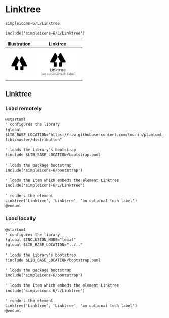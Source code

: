 # Linktree


```text
simpleicons-6/L/Linktree
```

```text
include('simpleicons-6/L/Linktree')
```



| Illustration | Linktree |
| :---: | :---: |
| ![illustration for Illustration](../../simpleicons-6/L/Linktree.png) | ![illustration for Linktree](../../simpleicons-6/L/Linktree.Local.png) |




## Linktree

### Load remotely
```plantuml
@startuml
' configures the library
!global $LIB_BASE_LOCATION="https://raw.githubusercontent.com/tmorin/plantuml-libs/master/distribution"

' loads the library's bootstrap
!include $LIB_BASE_LOCATION/bootstrap.puml

' loads the package bootstrap
include('simpleicons-6/bootstrap')

' loads the Item which embeds the element Linktree
include('simpleicons-6/L/Linktree')

' renders the element
Linktree('Linktree', 'Linktree', 'an optional tech label')
@enduml
```

### Load locally
```plantuml
@startuml
' configures the library
!global $INCLUSION_MODE="local"
!global $LIB_BASE_LOCATION="../.."

' loads the library's bootstrap
!include $LIB_BASE_LOCATION/bootstrap.puml

' loads the package bootstrap
include('simpleicons-6/bootstrap')

' loads the Item which embeds the element Linktree
include('simpleicons-6/L/Linktree')

' renders the element
Linktree('Linktree', 'Linktree', 'an optional tech label')
@enduml
```

